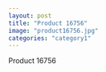 ```yaml
---
layout: post
title: "Product 16756"
image: "product16756.jpg"
categories: "category1"
---
```

Product 16756

